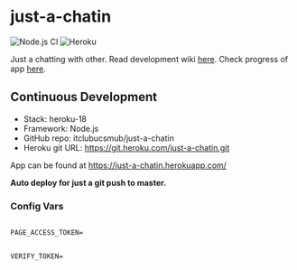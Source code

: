 # just-a-chatin

![Node.js CI](https://github.com/itclubucsmub/just-a-chatin/workflows/Node.js%20CI/badge.svg?branch=master) ![Heroku](https://heroku-badge.herokuapp.com/?app=heroku-badge)

Just a chatting with other.
Read development wiki [here](/wiki/). Check progress of app [here](/projects/1).

## Continuous Development
- Stack: heroku-18
- Framework: Node.js
- GitHub repo: itclubucsmub/just-a-chatin
- Heroku git URL: https://git.heroku.com/just-a-chatin.git

App can be found at https://just-a-chatin.herokuapp.com/

**Auto deploy for just a git push to master.**

### Config Vars

<code>
PAGE_ACCESS_TOKEN=
  
VERIFY_TOKEN=
</code>
